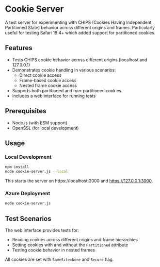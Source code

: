 # Cookie Server

A test server for experimenting with CHIPS (Cookies Having Independent Partitioned State) behavior across different origins and frames. Particularly useful for testing Safari 18.4+ which added support for partitioned cookies.

## Features

- Tests CHIPS cookie behavior across different origins (localhost and 127.0.0.1)
- Demonstrates cookie handling in various scenarios:
  - Direct cookie access
  - Frame-based cookie access
  - Nested frame cookie access
- Supports both partitioned and non-partitioned cookies
- Includes a web interface for running tests

## Prerequisites

- Node.js (with ESM support)
- OpenSSL (for local development)

## Usage

### Local Development

```bash
npm install
node cookie-server.js --local
```

This starts the server on https://localhost:3000 and https://127.0.0.1:3000.

### Azure Deployment

```bash
node cookie-server.js
```

## Test Scenarios

The web interface provides tests for:
- Reading cookies across different origins and frame hierarchies
- Setting cookies with and without the `Partitioned` attribute
- Testing cookie behavior in nested frames

All cookies are set with `SameSite=None` and `Secure` flag.
